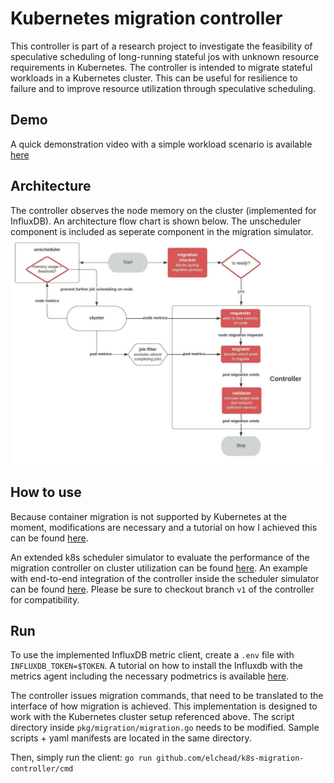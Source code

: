 # Kubernetes migration controller

This controller is part of a research project to investigate the feasibility of speculative scheduling of long-running stateful jos with unknown resource requirements in Kubernetes. The controller is intended to migrate stateful workloads in a Kubernetes cluster. This can be useful for resilience to failure and to improve resource utilization through speculative scheduling.

## Demo

A quick demonstration video with a simple workload scenario is available [here](https://www.youtube.com/watch?v=t-TGMeJhXWw&ab_channel=AdrianStobbe)

## Architecture

The controller observes the node memory on the cluster (implemented for InfluxDB).
An architecture flow chart is shown below. The unscheduler component is included as seperate component in the migration simulator.
![](./migration_controller.jpeg)

<!-- A more comprehensive motivation and explaination of the controller can be found in my [Master's thesis]. TODO-->

## How to use

Because container migration is not supported by Kubernetes at the moment, modifications are necessary and a tutorial on how I achieved this can be found [here](https://astobbe.me/posts/pod-migration/).

An extended k8s scheduler simulator to evaluate the performance of the migration controller on cluster utilization can be found [here](https://github.com/elchead/k8s-cluster-simulator).
An example with end-to-end integration of the controller inside the scheduler simulator can be found [here](https://github.com/elchead/k8s-cluster-simulator/blob/jobruntime_v1/example/main.go). Please be sure to checkout branch `v1` of the controller for compatibility.

## Run

To use the implemented InfluxDB metric client, create a `.env` file with `INFLUXDB_TOKEN=$TOKEN`. A tutorial on how to install the Influxdb with the metrics agent including the necessary podmetrics is available [here](https://astobbe.me/posts/k8s-monitoring-with-influx-telegraf/).

The controller issues migration commands, that need to be translated to the interface of how migration is achieved. This implementation is designed to work with the Kubernetes cluster setup referenced above.
The script directory inside `pkg/migration/migration.go` needs to be modified. Sample scripts + yaml manifests are located in the same directory.

Then, simply run the client:
`go run github.com/elchead/k8s-migration-controller/cmd`

